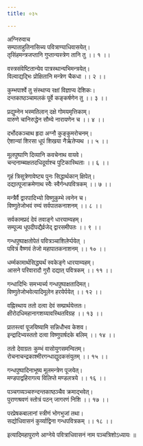 ```yaml
---
title: ०३५

---
```

अग्निरुवाच  
सम्पाताहुतिनासिच्य पवित्राण्याधिवासयेत्।  
तृसिंहमन्त्रजप्तानि गुप्तान्यस्त्रेण तानि तु ।। १ ।।  
  
वस्त्रसंवेष्टितान्येव पात्रस्थान्यभिमन्त्रयेत्।  
विल्वाद्यद्भिः प्रोक्षितानि मन्त्रेण चैकधा ।। २ ।।  
  
कुम्भपार्श्वे तु संस्थाप्य रक्षां विज्ञाप्य देशिकः।  
दन्तकाष्ठञ्चामलकं पूर्वे कङ्कर्षणेन तु ।। ३ ।।  
  
प्रद्युम्नेन भस्मतिलान् दक्षे गोमयमृत्तिकाम्।  
वारुणे चानिरुद्धेन सौम्ये नारायणेन च ।। ४ ।।  
  
दर्भोदकञ्चाथ हृदा अग्नौ कुङ्कुमरोचनम्।  
ऐशान्यां शिरसा धूपं शिखया नैर्ऋतेप्यथ ।। ५ ।।  
  
मूलपुष्पाणि दिव्यानि कवचेनाथ वायवे।  
चन्दनाम्ब्वक्षतदधिदूर्वाश्च पुटिकास्थिताः ।। ६ ।।  
  
गृहं त्रिसूत्रेणावेष्ट्य पुनः सिद्धार्थकान् क्षिपेत्।  
दद्यात्पूजाक्रमेणाथ स्वैः स्वैर्गन्धपवित्रकम् ।। ७ ।।  
  
मन्त्रैर्वै द्वारपादिभ्यो विष्णुकुम्भे त्वनेन च।  
विष्णुतेजोभवं रम्यं सर्वपातकनाशनम् ।। ८ ।।  
  
सर्वकामप्रदं देवं तवाङ्गे धारयाम्यहम्।  
सम्पूज्य धूपदीपद्यैर्व्रजेद् द्वारसमीपतः ।। ९ ।।  
  
गन्धपुष्पाक्षतोपेतं पवित्रञ्चाशिलेर्प्पयेत् ।  
पवित्रं वैष्णवं तेजो महापातकनाशनम् ।। १० ।।  
  
धर्म्मकामार्थसिद्ध्यर्थं स्वकेङ्गे धारयाम्यहम्।  
आसने परिवारादौ गुरौ दद्यात् पवित्रकम् ।। ११ ।।  
  
गन्धादिभिः समभ्यर्च्य गन्धपुष्पाक्षतादिमत्।  
विष्णुतेजोभवेत्यादिमूलेन हरयेर्पयेत् ।। १२ ।।  
  
वह्निस्थाय ततो दत्वा देवं सम्प्रार्थयेत्ततः।  
क्षीरोदधिमहानागशय्यावस्थितविग्रह ।। १३ ।।  
  
प्रातस्त्वां पूजयिष्यामि सन्निधौभव केशव।  
इन्द्रादिभ्यस्ततो दत्वा विष्णुपार्षदके बलिम् ।। १४ ।।  
  
ततो देवाग्रतः कुम्भं वासोयुगसमन्वितम्।  
रोचनाचन्द्रकाश्मीरगन्धाद्युदकसंयुतम् ।। १५ ।।  
  
गन्धपुष्पादिनाभूष्य मूलमन्त्रेण पूजयेत्।  
मण्डपाद्वहिरागत्य विलिप्ते मण्डलत्रये ।। १६ ।।  
  
पञ्चगव्यञ्चरुन्दन्तकाष्ठञ्चैव क्रमाद्भवेत्।  
पुराणश्रवणं स्तोत्रं पठन् जागरणं निशि ।। १७ ।।  
  
परप्रेषकबालानां स्त्रीणं भोगभुजां तथा।  
सद्योधिवासनं कुर्य्याद्विना गन्धपवित्रकम् ।। १८ ।।  
  
इत्यादिमहापुराणे आग्नेये पवित्राधिवासनं नाम पञ्चत्रिशोऽध्यायः ॥